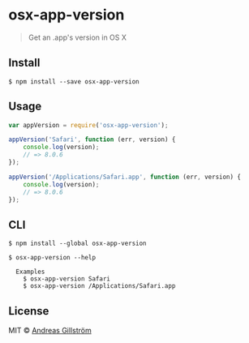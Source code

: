 # osx-app-version

> Get an .app's version in OS X


## Install

```
$ npm install --save osx-app-version
```


## Usage

```js
var appVersion = require('osx-app-version');

appVersion('Safari', function (err, version) {
	console.log(version);
	// => 8.0.6
});

appVersion('/Applications/Safari.app', function (err, version) {
	console.log(version);
	// => 8.0.6
});
```


## CLI

```
$ npm install --global osx-app-version
```

```
$ osx-app-version --help

  Examples
    $ osx-app-version Safari
    $ osx-app-version /Applications/Safari.app
```


## License

MIT © [Andreas Gillström](https://github.com/gillstrom)
